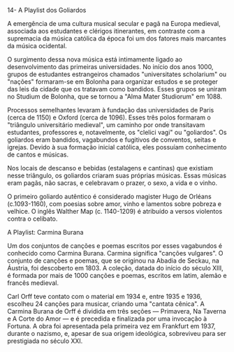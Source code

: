 14-  A Playlist dos Goliardos

A emergência de uma cultura musical secular e pagã na Europa medieval, associada aos estudantes e clérigos itinerantes, em contraste com a supremacia da música católica da época foi um dos fatores mais marcantes da música ocidental.

O surgimento dessa nova música está intimamente ligado ao desenvolvimento das primeiras universidades.  No início dos anos 1000, grupos de estudantes estrangeiros chamados "universitates scholarium" ou "nações" formaram-se em Bolonha para organizar estudos e se proteger das leis da cidade que os tratavam como bandidos. Esses grupos se uniram no Studium de Bolonha, que se tornou a "Alma Mater Studiorum" em 1088.

Processos semelhantes levaram à fundação das universidades de Paris (cerca de 1150) e Oxford (cerca de 1096). Esses três polos formaram o "triângulo universitário medieval", um caminho por onde transitavam estudantes, professores e, notavelmente, os "clelici vagi" ou "goliardos".  Os goliardos eram bandidos, vagabundos e fugitivos de conventos, seitas e igrejas. Devido à sua formação inicial católica, eles possuíam conhecimento de cantos e músicas.

Nos locais de descanso e bebidas (estalagens e cantinas) que existiam nesse triângulo, os goliardos criaram suas próprias músicas.  Essas músicas eram pagãs, não sacras, e celebravam o prazer, o sexo, a vida e o vinho.

 O primeiro goliardo autêntico é considerado magister Hugo de Orléans (c.1093-1160), com poesias sobre amor, vinho e lamentos sobre pobreza e velhice. O inglês Walther Map (c. 1140-1209) é atribuído a versos violentos contra o celibato.

 A Playlist: Carmina Burana

Um dos  conjuntos de canções e poemas escritos por esses vagabundos é conhecido como Carmina Burana.  Carmina significa "canções vulgares". O conjunto de canções e poemas, que se originou na Abadia de Seckau, na Áustria, foi descoberto em 1803.  A coleção, datada do início do século XIII, é formada por mais de 1000 canções e poemas, escritos em latim, alemão e francês medieval. 

Carl Orff teve contato com o material em 1934 e, entre 1935 e 1936, escolheu 24 canções para musicar, criando uma "cantata cênica".  A Carmina Burana de Orff é dividida em três seções — Primavera, Na Taverna e A Corte do Amor — e é precedida e finalizada por uma invocação à Fortuna. A obra foi apresentada pela primeira vez em Frankfurt em 1937, durante o nazismo, e, apesar de sua origem ideológica, sobreviveu para ser prestigiada no século XXI.